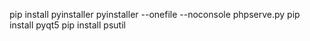 pip install pyinstaller
pyinstaller --onefile --noconsole phpserve.py
pip install pyqt5
pip install psutil